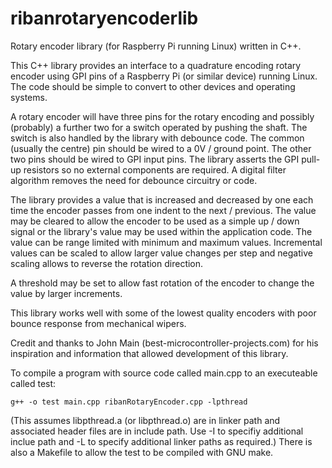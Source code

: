# ribanrotaryencoderlib
Rotary encoder library (for Raspberry Pi running Linux) written in C++.

This C++ library provides an interface to a quadrature encoding rotary encoder using GPI pins of a Raspberry Pi (or similar device) running Linux. The code should be simple to convert to other devices and operating systems.

A rotary encoder will have three pins for the rotary encoding and possibly (probably) a further two for a switch operated by pushing the shaft. The switch is also handled by the library with debounce code. The common (usually the centre) pin should be wired to a 0V / ground point. The other two pins should be wired to GPI input pins. The library asserts the GPI pull-up resistors so no external components are required. A digital filter algorithm removes the need for debounce circuitry or code.

The library provides a value that is increased and decreased by one each time the encoder passes from one indent to the next / previous. The value may be cleared to allow the encoder to be used as a simple up / down signal or the library's value may be used within the application code. The value can be range limited with minimum and maximum values. Incremental values can be scaled to allow larger value changes per step and negative scaling allows to reverse the rotation direction.

A threshold may be set to allow fast rotation of the encoder to change the value by larger increments.

This library works well with some of the lowest quality encoders with poor bounce response from mechanical wipers.

Credit and thanks to John Main (best-microcontroller-projects.com) for his inspiration and information that allowed development of this library.

To compile a program with source code called main.cpp to an executeable called test:

`g++ -o test main.cpp ribanRotaryEncoder.cpp -lpthread`

(This assumes libpthread.a (or libpthread.o) are in linker path and associated header files are in include path. Use -I to specifiy additional inclue path and -L to specify additional linker paths as required.) There is also a Makefile to allow the test to be compiled with GNU make.
